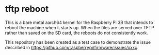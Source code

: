 # tftp reboot

This is a bare metal aarch64 kernel for the Raspberry Pi 3B that intends to
reboot the machine when it starts up. When the files are served over TFTP
rather than saved on the SD card, the reboots do not consistently work.

This repository has been created as a test case to demonstrate the issue
described in https://github.com/raspberrypi/firmware/issues/xxxx.
